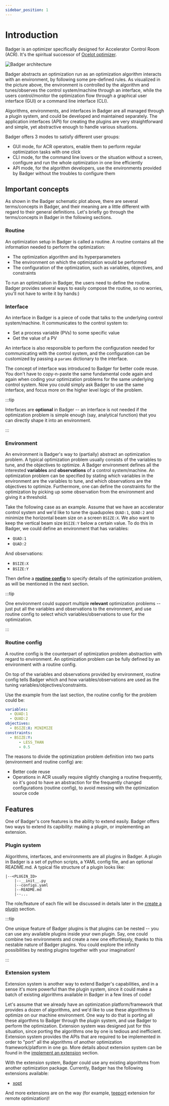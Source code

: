 ```yaml
---
sidebar_position: 1
---
```


# Introduction

Badger is an optimizer specifically designed for Accelerator Control Room (ACR). It's the spiritual successor of [Ocelot optimizer](https://github.com/ocelot-collab/optimizer).

![Badger architecture](/img/intro/architecture.png)

Badger abstracts an optimization run as an optimization algorithm interacts with an environment, by following some pre-defined rules. As visualized in the picture above, the environment is controlled by the algorithm and tunes/observes the control system/machine through an interface, while the users control/monitor the optimization flow through a graphical user interface (GUI) or a command line interface (CLI).

Algorithms, environments, and interfaces in Badger are all managed through a plugin system, and could be developed and maintained separately. The application interfaces (API) for creating the plugins are very straightforward and simple, yet abstractive enough to handle various situations.

Badger offers 3 modes to satisfy different user groups:

- GUI mode, for ACR operators, enable them to perform regular optimization tasks with one click
- CLI mode, for the command line lovers or the situation without a screen, configure and run the whole optimization in one line efficiently
- API mode, for the algorithm developers, use the environments provided by Badger without the troubles to configure them

## Important concepts

As shown in the Badger schematic plot above, there are several terms/concepts in Badger, and their meaning are a little different with regard to their general definitions. Let's briefly go through the terms/concepts in Badger in the following sections.

### Routine

An optimization setup in Badger is called a routine. A routine contains all the information needed to perform the optimization:

- The optimization algorithm and its hyperparameters
- The environment on which the optimization would be performed
- The configuration of the optimization, such as variables, objectives, and constraints

To run an optimization in Badger, the users need to define the routine. Badger provides several ways to easily compose the routine, so no worries, you'll not have to write it by hands:)

### Interface

An interface in Badger is a piece of code that talks to the underlying control system/machine. It communicates to the control system to:

- Set a process variable (PVs) to some specific value
- Get the value of a PV

An interface is also responsible to perform the configuration needed for communicating with the control system, and the configuration can be customized by passing a `params` dictionary to the interface.

The concept of interface was introduced to Badger for better code reuse. You don't have to copy-n-paste the same fundamental code again and again when coding your optimization problems for the same underlying control system. Now you could simply ask Badger to use the same interface, and focus more on the higher level logic of the problem.

:::tip

Interfaces are **optional** in Badger -- an interface is not needed if the optimization problem is simple enough (say, analytical function) that you can directly shape it into an environment.

:::

### Environment

An environment is Badger's way to (partially) abstract an optimization problem. A typical optimization problem usually consists of the variables to tune, and the objectives to optimize. A Badger environment defines all the interested **variables** and **observations** of a control system/machine. An optimization problem can be specified by stating which variables in the environment are the variables to tune, and which observations are the objectives to optimize. Furthermore, one can define the constraints for the optimization by picking up some observation from the environment and giving it a threshold.

Take the following case as an example. Assume that we have an accelerator control system and we'd like to tune the quadupoles `QUAD:1`, `QUAD:2` and minimize the horizontal beam size on a screen `BSIZE:X`. We also want to keep the vertical beam size `BSIZE:Y` below a certain value. To do this in Badger, we could define an environment that has variables:

- `QUAD:1`
- `QUAD:2`

And observations:

- `BSIZE:X`
- `BSIZE:Y`

Then define a **[routine config](#routine-config)** to specify details of the optimization problem, as will be mentioned in the next section.

:::tip

One environment could support multiple **relevant** optimization problems -- just put all the variables and observations to the environment, and use routine config to select which variables/observations to use for the optimization.

:::

### Routine config

A routine config is the counterpart of optimization problem abstraction with regard to environment. An optimization problem can be fully defined by an environment with a routine config.

On top of the variables and observations provided by environment, routine config tells Badger which and how variables/observations are used as the tuning variables/objectives/constraints.

Use the example from the last section, the routine config for the problem could be:

```yaml title="Routine Config"
variables:
  - QUAD:1
  - QUAD:2
objectives:
  - BSIZE:X: MINIMIZE
constraints:
  - BSIZE:Y:
      - LESS_THAN
      - 0.5
```

The reasons to divide the optimization problem definition into two parts (environment and routine config) are:

- Better code reuse
- Operations in ACR usually require slightly changing a routine frequently, so it's good to have an abstraction for the frequently changed configurations (routine config), to avoid messing with the optimization source code

## Features

One of Badger's core features is the ability to extend easily. Badger offers two ways to extend its capibility: making a plugin, or implementing an extension.

### Plugin system

Algorithms, interfaces, and environments are all plugins in Badger. A plugin in Badger is a set of python scripts, a YAML config file, and an optional README.md. A typical file structure of a plugin looks like:

```shell title="Plugin File Structure"
|--<PLUGIN_ID>
    |--__init__.py
    |--configs.yaml
    |--README.md
    |--...
```

The role/feature of each file will be discussed in details later in the [create a plugin](guides/create-a-plugin) section.

:::tip

One unique feature of Badger plugins is that plugins can be nested -- you can use any available plugins inside your own plugin. Say, one could combine two environments and create a new one effortlessly, thanks to this nestable nature of Badger plugins. You could explore the infinity possibilities by nesting plugins together with your imagination!

:::

### Extension system

Extension system is another way to extend Badger's capabilities, and in a sense it's more powerful than the plugin system, since it could make a batch of existing algorithms available in Badger in a few lines of code!

Let's assume that we already have an optimization platform/framework that provides a dozen of algorithms, and we'd like to use these algorithms to optimize on our machine environment. One way to do that is porting all these algorthms to Badger through the plugin system, and use Badger to perform the optimization. Extension system was designed just for this situation, since porting the algorithms one by one is tedious and inefficient. Extension system provides the APIs that are required to be implemented in order to "port" all the algorithms of another optimization framework/platform in one go. More details about extension system can be found in the [implement an extension](guides/implement-an-extension) section.

With the extension system, Badger could use any existing algorithms from another optimization package. Currently, Badger has the following extensions available:

- [xopt](https://github.com/ChristopherMayes/Xopt)

And more extensions are on the way (for example, [teeport](https://teeport.ml/intro) extension for remote optimization)!

<!-- ## Design Principles

### Decouple algorithm and environment

### Decouple backend and frontend -->
